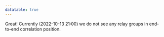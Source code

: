 ```yaml
---
datatable: true
---
```



Great! Currently (2022-10-13 21:00) we do not see any relay groups
in end-to-end correlation position.
